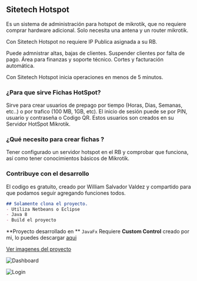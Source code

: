 ## Sitetech Hotspot

Es un sistema de administración para hotspot de mikrotik, que no requiere comprar hardware adicional. Solo necesita una antena y un router mikrotik.

Con Sitetech Hotspot no requiere IP Publica asignada a su RB.

Puede admnistrar altas, bajas de clientes. Suspender clientes por falta de pago. Área para finanzas y soporte técnico. Cortes y facturación automática. 

Con Sitetech Hotspot inicia operaciones en menos de 5 minutos.

### ¿Para que sirve Fichas HotSpot?
Sirve para crear usuarios de prepago por tiempo (Horas, Dias, Semanas, etc..) o por trafico (100 MB, 1GB, etc). El inicio de sesión puede se por PIN, usuario y contraseña o Codigo QR. Estos usuarios son creados en su Servidor HotSpot Mikrotik.

### ¿Qué necesito para crear fichas ?
Tener configurado un servidor hotspot en el RB y comprobar que funciona, así como tener conocimientos básicos de Mikrotik. 

### Contribuye con el desarrollo

El codigo es gratuito, creado por William Salvador Valdez y compartido para que podamos seguir agregando funciones todos.

```markdown
## Solamente clona el proyecto.
- Utiliza Netbeans o Eclipse
- Java 8
- Build el proyecto
```

**Proyecto desarrollado en ** `JavaFx` 
Requiere **Custom Control** creado por mi, lo puedes descargar [aqui](https://github.com/tovaz/customControls)

[Ver imagenes del proyecto](https://www.behance.net/gallery/84841141/Sitetech-Hotspot) 

![Dashboard](https://mir-s3-cdn-cf.behance.net/project_modules/max_1200/32a25984841141.5d6954701f968.png)

![Login](https://mir-s3-cdn-cf.behance.net/project_modules/disp/48bdac84841141.5d695470201fd.png)
